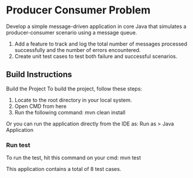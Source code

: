 # Producer Consumer Problem
Develop a simple message-driven application in core Java that simulates a producer-consumer scenario using a message queue.
  1. Add a feature to track and log the total number of messages processed successfully and the number of errors encountered.
  2. Create unit test cases to test both failure and successful scenarios.

## Build Instructions
 Build the Project
To build the project, follow these steps:
  1. Locate to the root directory in your local system.
  2.  Open CMD from here
  3.  Run the following command: mvn clean install

Or you can run the application directly from the IDE as: Run as > Java Application

### Run test
To run the test, hit this command on your cmd: mvn test

This application contains a total of 8 test cases.
